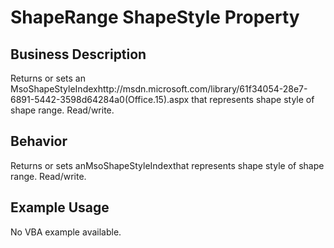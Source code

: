 # ShapeRange ShapeStyle Property

## Business Description
Returns or sets an MsoShapeStyleIndexhttp://msdn.microsoft.com/library/61f34054-28e7-6891-5442-3598d64284a0(Office.15).aspx that represents shape style of shape range. Read/write.

## Behavior
Returns or sets anMsoShapeStyleIndexthat represents shape style of shape range. Read/write.

## Example Usage
No VBA example available.